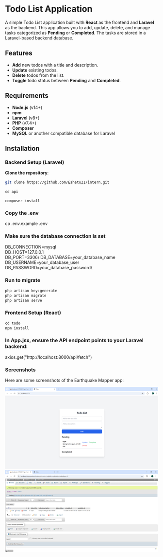 # Todo List Application

A simple Todo List application built with **React** as the frontend and **Laravel** as the backend. This app allows you to add, update, delete, and manage tasks categorized as **Pending** or **Completed**. The tasks are stored in a Laravel-based backend database.

## Features
- **Add** new todos with a title and description.
- **Update** existing todos.
- **Delete** todos from the list.
- **Toggle** todo status between **Pending** and **Completed**.

## Requirements
- **Node.js** (v14+)
- **npm**
- **Laravel** (v8+)
- **PHP** (v7.4+)
- **Composer**
- **MySQL** or another compatible database for Laravel

## Installation

### Backend Setup (Laravel)

**Clone the repository**:
   ```bash
   git clone https://github.com/Eshetu21/intern.git
   ```
   ```
   cd api
   ```
   ```
   composer install
   ```
### Copy the .env
   cp .env.example .env
### Make sure the database connection is set
   DB_CONNECTION=mysql\
   DB_HOST=127.0.0.1\
   DB_PORT=3306\ 
   DB_DATABASE=your_database_name\
   DB_USERNAME=your_database_user\
   DB_PASSWORD=your_database_password\   
### Run to migrate
   ```
   php artisan key:generate
   php artisan migrate
   php artisan serve
   ```

### Frontend Setup (React)
   ```
   cd todo
   npm install
   ```
### In App.jsx, ensure the API endpoint points to your Laravel backend:
   axios.get("http://localhost:8000/api/fetch")

### Screenshots

Here are some screenshots of the Earthquake Mapper app:

![Screenshot 1](todo/src/assets/1.png)
![Screenshot 2](todo/src/assets/2.png)




